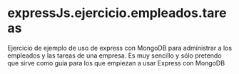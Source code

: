 # expressJs.ejercicio.empleados.tareas
Ejercicio de ejemplo de uso de express con MongoDB para administrar a los empleados y las tareas de una empresa. Es muy sencillo y sólo pretendo que sirve como guía para los que empiezan a usar Express con MongoDB
